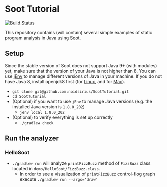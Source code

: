 # Soot Tutorial
[![Build Status](https://travis-ci.com/noidsirius/SootTutorial.svg?branch=master)](https://travis-ci.com/noidsirius/SootTutorial)

This repository contains (will contain) several simple examples of static program analysis in Java using [Soot](https://github.com/Sable/soot).

## Setup
Since the stable version of Soot does not support Java 9+ (with modules) yet, make sure that the version of your Java is not higher than 8. You can use [jEnv](https://www.jenv.be) to manage different versions of Java in your machine. If you do not have Java 8, install openjdk8 first (for [Linux](https://openjdk.java.net/install/), and for [Mac](https://apple.stackexchange.com/a/334385)).

* `git clone git@github.com:noidsirius/SootTutorial.git`
* `cd SootTutorial`
* (Optional) if you want to use `jEnv` to manage Java versions (e.g. the installed Java version is `1.8.0_202`)
  * `jenv local 1.8.0_202`
* (Optional) to verify everything is set up correctly
  * `./gradlew check`
  
## Run the analyzer
### HelloSoot

* `./gradlew run` will analyze `printFizzBuzz` method of `FizzBuzz` class located in `demo/HelloSoot/FizzBuzz.class`.
  * In order to see a visualization of `printFizzBuzz` control-flog graph execute `./gradlew run --args='draw'`
